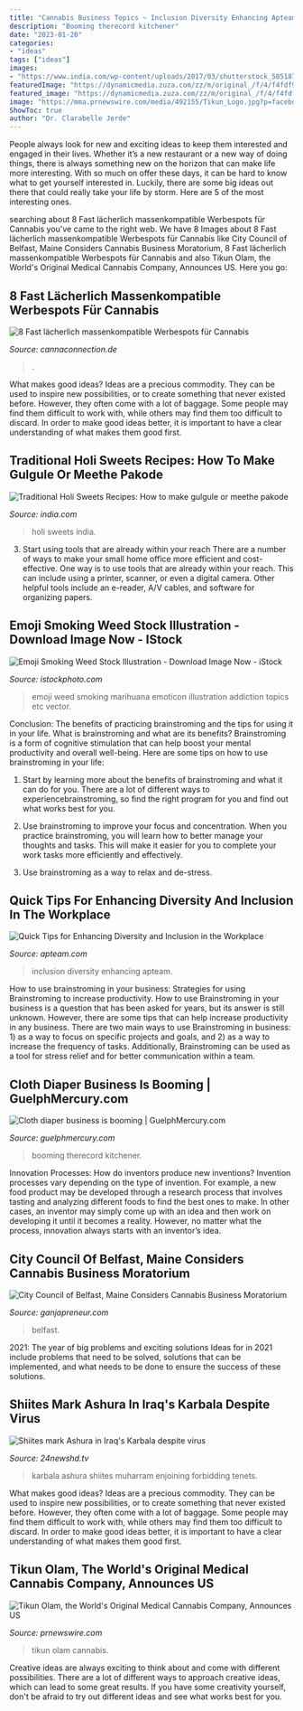 ```yaml
---
title: "Cannabis Business Topics ~ Inclusion Diversity Enhancing Apteam"
description: "Booming therecord kitchener"
date: "2023-01-20"
categories:
- "ideas"
tags: ["ideas"]
images:
- "https://www.india.com/wp-content/uploads/2017/03/shutterstock_585187318.jpg"
featuredImage: "https://dynamicmedia.zuza.com/zz/m/original_/f/4/f4fdf95f-5abe-4414-883c-f56bad1f224c/B821452022Z.1_20131126171723_000_GQ914CK12.2_Gallery.jpg"
featured_image: "https://dynamicmedia.zuza.com/zz/m/original_/f/4/f4fdf95f-5abe-4414-883c-f56bad1f224c/B821452022Z.1_20131126171723_000_GQ914CK12.2_Gallery.jpg"
image: "https://mma.prnewswire.com/media/492155/Tikun_Logo.jpg?p=facebook"
ShowToc: true
author: "Dr. Clarabelle Jerde"
---
```



People always look for new and exciting ideas to keep them interested and engaged in their lives. Whether it’s a new restaurant or a new way of doing things, there is always something new on the horizon that can make life more interesting. With so much on offer these days, it can be hard to know what to get yourself interested in. Luckily, there are some big ideas out there that could really take your life by storm. Here are 5 of the most interesting ones.

	

		
searching about 8 Fast lächerlich massenkompatible Werbespots für Cannabis you've came to the right web. We have 8 Images about 8 Fast lächerlich massenkompatible Werbespots für Cannabis like City Council of Belfast, Maine Considers Cannabis Business Moratorium, 8 Fast lächerlich massenkompatible Werbespots für Cannabis and also Tikun Olam, the World&#039;s Original Medical Cannabis Company, Announces US. Here you go:
		
    
## 8 Fast Lächerlich Massenkompatible Werbespots Für Cannabis

<img loading=lazy src="https://www.cannaconnection.de/modules/psblog/uploads/splash/1516107102.jpg" onerror="this.onerror=null;this.src='https://tse2.mm.bing.net/th?id=OIP.DkeQ_9v6eMrIOQXYdmHwqQHaDM&amp;pid=15.1';" alt="8 Fast lächerlich massenkompatible Werbespots für Cannabis">

_Source: cannaconnection.de_

>. 

	

What makes good ideas?
Ideas are a precious commodity. They can be used to inspire new possibilities, or to create something that never existed before. However, they often come with a lot of baggage. Some people may find them difficult to work with, while others may find them too difficult to discard. In order to make good ideas better, it is important to have a clear understanding of what makes them good first.

    
## Traditional Holi Sweets Recipes: How To Make Gulgule Or Meethe Pakode

<img loading=lazy src="https://www.india.com/wp-content/uploads/2017/03/shutterstock_585187318.jpg" onerror="this.onerror=null;this.src='https://tse3.mm.bing.net/th?id=OIP.fnkW8lxSbSEsTKQAjCS-4wHaEZ&amp;pid=15.1';" alt="Traditional Holi Sweets Recipes: How to make gulgule or meethe pakode">

_Source: india.com_

>holi sweets india. 

	

3) Start using tools that are already within your reach
There are a number of ways to make your small home office more efficient and cost-effective. One way is to use tools that are already within your reach. This can include using a printer, scanner, or even a digital camera. Other helpful tools include an e-reader, A/V cables, and software for organizing papers.

    
## Emoji Smoking Weed Stock Illustration - Download Image Now - IStock

<img loading=lazy src="https://media.istockphoto.com/illustrations/emoji-smoking-weed-illustration-id682014986" onerror="this.onerror=null;this.src='https://tse3.mm.bing.net/th?id=OIP.oAKG-QIYWn1ejhuWpJFoEwHaHa&amp;pid=15.1';" alt="Emoji Smoking Weed Stock Illustration - Download Image Now - iStock">

_Source: istockphoto.com_

>emoji weed smoking marihuana emoticon illustration addiction topics etc vector. 

	

Conclusion: The benefits of practicing brainstroming and the tips for using it in your life.
What is brainstroming and what are its benefits? Brainstroming is a form of cognitive stimulation that can help boost your mental productivity and overall well-being. Here are some tips on how to use brainstroming in your life: 
1. Start by learning more about the benefits of brainstroming and what it can do for you. There are a lot of different ways to experiencebrainstroming, so find the right program for you and find out what works best for you. 

2. Use brainstroming to improve your focus and concentration. When you practice brainstroming, you will learn how to better manage your thoughts and tasks. This will make it easier for you to complete your work tasks more efficiently and effectively. 

3. Use brainstroming as a way to relax and de-stress.

    
## Quick Tips For Enhancing Diversity And Inclusion In The Workplace

<img loading=lazy src="https://apteam.com/wp-content/uploads/2020/07/AccessPoint_Diversity-and-Inclusion_Infographic-768x1580.jpg" onerror="this.onerror=null;this.src='https://tse2.mm.bing.net/th?id=OIP.8_ngvEZ0ws4Aj0_3i6hKPgHaPP&amp;pid=15.1';" alt="Quick Tips for Enhancing Diversity and Inclusion in the Workplace">

_Source: apteam.com_

>inclusion diversity enhancing apteam. 

	

How to use brainstroming in your business: Strategies for using Brainstroming to increase productivity.
How to use Brainstroming in your business is a question that has been asked for years, but its answer is still unknown. However, there are some tips that can help increase productivity in any business. 
There are two main ways to use Brainstroming in business: 1) as a way to focus on specific projects and goals, and 2) as a way to increase the frequency of tasks. Additionally, Brainstroming can be used as a tool for stress relief and for better communication within a team.

    
## Cloth Diaper Business Is Booming | GuelphMercury.com

<img loading=lazy src="https://dynamicmedia.zuza.com/zz/m/original_/f/4/f4fdf95f-5abe-4414-883c-f56bad1f224c/B821452022Z.1_20131126171723_000_GQ914CK12.2_Gallery.jpg" onerror="this.onerror=null;this.src='https://tse3.mm.bing.net/th?id=OIP.N88_hXQAITna6SndsHTp0gHaE4&amp;pid=15.1';" alt="Cloth diaper business is booming | GuelphMercury.com">

_Source: guelphmercury.com_

>booming therecord kitchener. 

	

Innovation Processes: How do inventors produce new inventions?
Invention processes vary depending on the type of invention. For example, a new food product may be developed through a research process that involves tasting and analyzing different foods to find the best ones to make. In other cases, an inventor may simply come up with an idea and then work on developing it until it becomes a reality. However, no matter what the process, innovation always starts with an inventor’s idea.

    
## City Council Of Belfast, Maine Considers Cannabis Business Moratorium

<img loading=lazy src="https://fh1w93s8iw-flywheel.netdna-ssl.com/wp-content/uploads/2016/12/belfastmaine.jpg" onerror="this.onerror=null;this.src='https://tse1.mm.bing.net/th?id=OIP.-q3xHC-a21Ea2xCVThiUlwHaDx&amp;pid=15.1';" alt="City Council of Belfast, Maine Considers Cannabis Business Moratorium">

_Source: ganjapreneur.com_

>belfast. 

	

2021: The year of big problems and exciting solutions
Ideas for in 2021 include problems that need to be solved, solutions that can be implemented, and what needs to be done to ensure the success of these solutions.

    
## Shiites Mark Ashura In Iraq&#039;s Karbala Despite Virus

<img loading=lazy src="https://www.24newshd.tv/uploads/facebook_post_images/2020-08-30/facebook_post_image_1598770404.jpg" onerror="this.onerror=null;this.src='https://tse2.mm.bing.net/th?id=OIP.YJxYroDR_1wWzF35cvMKfQHaE8&amp;pid=15.1';" alt="Shiites mark Ashura in Iraq&#039;s Karbala despite virus">

_Source: 24newshd.tv_

>karbala ashura shiites muharram enjoining forbidding tenets. 

	

What makes good ideas?
Ideas are a precious commodity. They can be used to inspire new possibilities, or to create something that never existed before. However, they often come with a lot of baggage. Some people may find them difficult to work with, while others may find them too difficult to discard. In order to make good ideas better, it is important to have a clear understanding of what makes them good first.

    
## Tikun Olam, The World&#039;s Original Medical Cannabis Company, Announces US

<img loading=lazy src="https://mma.prnewswire.com/media/492155/Tikun_Logo.jpg?p=facebook" onerror="this.onerror=null;this.src='https://tse4.mm.bing.net/th?id=OIP.r1cGZHxtVmtvzcF7kWHWEQHaD4&amp;pid=15.1';" alt="Tikun Olam, the World&#039;s Original Medical Cannabis Company, Announces US">

_Source: prnewswire.com_

>tikun olam cannabis. 

	

Creative ideas are always exciting to think about and come with different possibilities. There are a lot of different ways to approach creative ideas, which can lead to some great results. If you have some creativity yourself, don't be afraid to try out different ideas and see what works best for you.


